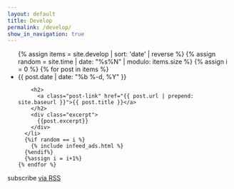 ```yaml
---
layout: default
title: Develop
permalink: /develop/
show_in_navigation: true
---
```


<div class="home">  

  <ul class="post-list">    
  	{% assign items = site.develop | sort: 'date' | reverse %}
    {% assign random = site.time | date: "%s%N" | modulo: items.size %}
    {% assign i = 0 %}
    {% for post in items %}
      <li>
        <span class="post-meta">{{ post.date | date: "%b %-d, %Y" }}</span>

        <h2>
          <a class="post-link" href="{{ post.url | prepend: site.baseurl }}">{{ post.title }}</a>
        </h2>
        <div class="excerpt">
          {{post.excerpt}}
        </div>
      </li>
      {%if random == i %}
        {% include infeed_ads.html %}                            
      {%endif%}
      {%assign i = i+1%}
    {% endfor %}
  </ul>

  <p class="rss-subscribe">subscribe <a href="{{ "/feed.xml" | prepend: site.baseurl }}" target="_blank" class='subscribe'>via RSS</a></p>

</div>
